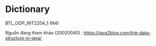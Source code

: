 # Dictionary
BTL_OOP_INT2204_1 (N4)

Nguồn đang tham khảo (20020040) : https://java2blog.com/trie-data-structure-in-java/
